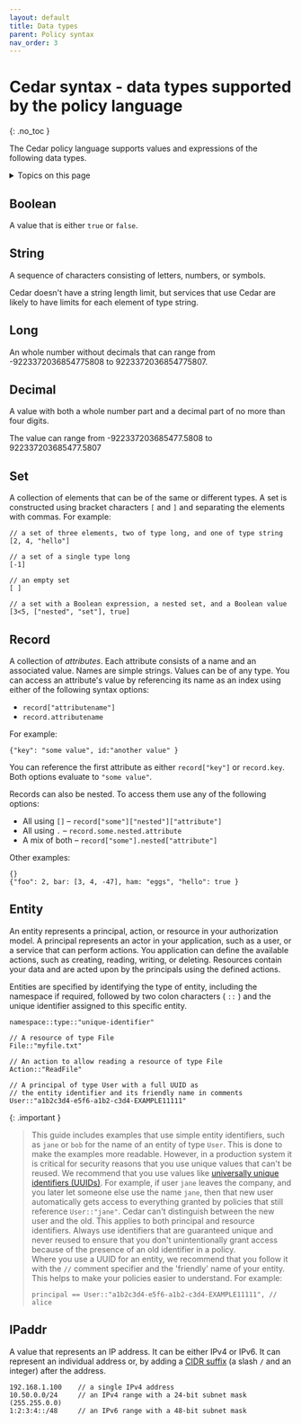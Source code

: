 ```yaml
---
layout: default
title: Data types
parent: Policy syntax
nav_order: 3
---
```


# Cedar syntax \- data types supported by the policy language<a name="syntax-datatypes"></a>
{: .no_toc }

The Cedar policy language supports values and expressions of the following data types\.

<details markdown="block">
  <summary>
    Topics on this page
  </summary>
  {: .text-delta }
- TOC
{:toc}
</details>

## Boolean<a name="datatype-boolean"></a>

A value that is either `true` or `false`\.

## String<a name="datatype-string"></a>

A sequence of characters consisting of letters, numbers, or symbols\.

Cedar doesn't have a string length limit, but services that use Cedar are likely to have limits for each element of type string\.

## Long<a name="datatype-long"></a>

An whole number without decimals that can range from \-9223372036854775808 to 9223372036854775807\.

## Decimal<a name="datatype-decimal"></a>

A value with both a whole number part and a decimal part of no more than four digits\. 

The value can range from \-922337203685477\.5808 to 922337203685477\.5807

## Set<a name="datatype-set"></a>

A collection of elements that can be of the same or different types\. A set is constructed using bracket characters `[` and `]` and separating the elements with commas\. For example:

```
// a set of three elements, two of type long, and one of type string
[2, 4, "hello"]

// a set of a single type long
[-1]

// an empty set
[ ]

// a set with a Boolean expression, a nested set, and a Boolean value
[3<5, ["nested", "set"], true]
```

## Record<a name="datatype-record"></a>

A collection of *attributes*\. Each attribute consists of a name and an associated value\. Names are simple strings\. Values can be of any type\. You can access an attribute's value by referencing its name as an index using either of the following syntax options:
+ `record["attributename"]`
+ `record.attributename`

For example:

```
{"key": "some value", id:"another value" }
```

You can reference the first attribute as either `record["key"]` or `record.key`\. Both options evaluate to `"some value"`\.

Records can also be nested\. To access them use any of the following options:
+ All using `[]` – `record["some"]["nested"]["attribute"]`
+ All using `.` – `record.some.nested.attribute`
+ A mix of both – `record["some"].nested["attribute"]`

Other examples:

```
{}
{"foo": 2, bar: [3, 4, -47], ham: "eggs", "hello": true }
```

## Entity<a name="datatype-entity"></a>

An entity represents a principal, action, or resource in your authorization model\. A principal represents an actor in your application, such as a user, or a service that can perform actions\. You application can define the available actions, such as creating, reading, writing, or deleting\. Resources contain your data and are acted upon by the principals using the defined actions\.

Entities are specified by identifying the type of entity, including the namespace if required, followed by two colon characters \( `::` \) and the unique identifier assigned to this specific entity\.

`namespace::type::"unique-identifier"`

```
// A resource of type File
File::"myfile.txt"

// An action to allow reading a resource of type File
Action::"ReadFile"

// A principal of type User with a full UUID as 
// the entity identifier and its friendly name in comments
User::"a1b2c3d4-e5f6-a1b2-c3d4-EXAMPLE11111"
```

{: .important }
>This guide includes examples that use simple entity identifiers, such as `jane` or `bob` for the name of an entity of type `User`\. This is done to make the examples more readable\. However, in a production system it is critical for security reasons that you use unique values that can't be reused\. We recommend that you use values like [universally unique identifiers \(UUIDs\)](https://wikipedia.org/wiki/Universally_unique_identifier)\. For example, if user `jane` leaves the company, and you later let someone else use the name `jane`, then that new user automatically gets access to everything granted by policies that still reference `User::"jane"`\. Cedar can't distinguish between the new user and the old\. This applies to both principal and resource identifiers\. Always use identifiers that are guaranteed unique and never reused to ensure that you don't unintentionally grant access because of the presence of an old identifier in a policy\.  
>Where you use a UUID for an entity, we recommend that you follow it with the `//` comment specifier and the 'friendly' name of your entity\. This helps to make your policies easier to understand\. For example:  
>```
>principal == User::"a1b2c3d4-e5f6-a1b2-c3d4-EXAMPLE11111", // alice
>```

## IPaddr<a name="datatype-ipaddr"></a>

A value that represents an IP address\. It can be either IPv4 or IPv6\. It can represent an individual address or, by adding a [CIDR suffix](https://wikipedia.org/wiki/Classless_Inter-Domain_Routing#CIDR_notation) \(a slash `/` and an integer\) after the address\.

```
192.168.1.100    // a single IPv4 address
10.50.0.0/24     // an IPv4 range with a 24-bit subnet mask (255.255.0.0)
1:2:3:4::/48     // an IPv6 range with a 48-bit subnet mask
```